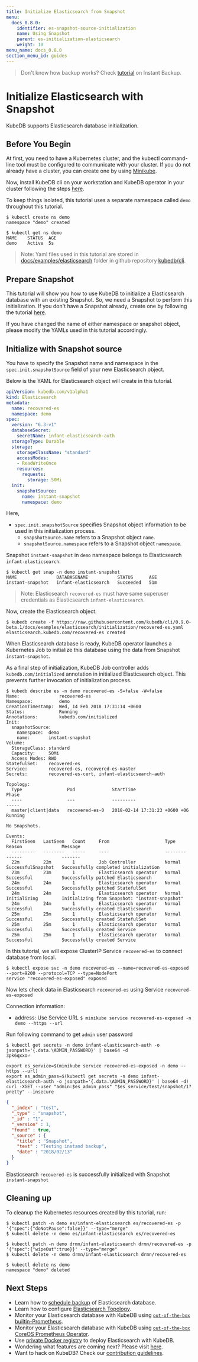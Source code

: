 ```yaml
---
title: Initialize Elasticsearch from Snapshot
menu:
  docs_0.8.0:
    identifier: es-snapshot-source-initialization
    name: Using Snapshot
    parent: es-initialization-elasticsearch
    weight: 10
menu_name: docs_0.8.0
section_menu_id: guides
---
```


> Don't know how backup works?  Check [tutorial](/docs/guides/elasticsearch/snapshot/instant_backup.md) on Instant Backup.

# Initialize Elasticsearch with Snapshot

KubeDB supports Elasticsearch database initialization.

## Before You Begin

At first, you need to have a Kubernetes cluster, and the kubectl command-line tool must be configured to communicate with your cluster. If you do not already have a cluster, you can create one by using [Minikube](https://github.com/kubernetes/minikube).

Now, install KubeDB cli on your workstation and KubeDB operator in your cluster following the steps [here](/docs/setup/install.md).

To keep things isolated, this tutorial uses a separate namespace called `demo` throughout this tutorial.

```console
$ kubectl create ns demo
namespace "demo" created

$ kubectl get ns demo
NAME    STATUS  AGE
demo    Active  5s
```

> Note: Yaml files used in this tutorial are stored in [docs/examples/elasticsearch](https://github.com/kubedb/cli/tree/master/docs/examples/elasticsearch) folder in github repository [kubedb/cli](https://github.com/kubedb/cli).

## Prepare Snapshot

This tutorial will show you how to use KubeDB to initialize a Elasticsearch database with an existing Snapshot. So, we need a Snapshot to perform this initialization. If you don't have a Snapshot already, create one by following the tutorial [here](/docs/guides/elasticsearch/snapshot/instant_backup.md).

If you have changed the name of either namespace or snapshot object, please modify the YAMLs used in this tutorial accordingly.

## Initialize with Snapshot source

You have to specify the Snapshot name and namespace in the `spec.init.snapshotSource` field of your new Elasticsearch object.

Below is the YAML for Elasticsearch object will create in this tutorial.

```yaml
apiVersion: kubedb.com/v1alpha1
kind: Elasticsearch
metadata:
  name: recovered-es
  namespace: demo
spec:
  version: "6.3-v1"
  databaseSecret:
    secretName: infant-elasticsearch-auth
  storageType: Durable
  storage:
    storageClassName: "standard"
    accessModes:
    - ReadWriteOnce
    resources:
      requests:
        storage: 50Mi
  init:
    snapshotSource:
      name: instant-snapshot
      namespace: demo
```

Here,

- `spec.init.snapshotSource` specifies Snapshot object information to be used in this initialization process.
  - `snapshotSource.name` refers to a Snapshot object `name`.
  - `snapshotSource.namespace` refers to a Snapshot object `namespace`.

Snapshot `instant-snapshot` in `demo` namespace belongs to Elasticsearch `infant-elasticsearch`:

```console
$ kubectl get snap -n demo instant-snapshot
NAME               DATABASENAME           STATUS      AGE
instant-snapshot   infant-elasticsearch   Succeeded   51m
```

> Note: Elasticsearch `recovered-es` must have same superuser credentials as Elasticsearch `infant-elasticsearch`.

[//]: # (Describe authentication part. This should match with existing one)

Now, create the Elasticsearch object.

```console
$ kubedb create -f https://raw.githubusercontent.com/kubedb/cli/0.9.0-beta.1/docs/examples/elasticsearch/initialization/recovered-es.yaml
elasticsearch.kubedb.com/recovered-es created
```

When Elasticsearch database is ready, KubeDB operator launches a Kubernetes Job to initialize this database using the data from Snapshot `instant-snapshot`.

As a final step of initialization, KubeDB Job controller adds `kubedb.com/initialized` annotation in initialized Elasticsearch object. This prevents further invocation of initialization process.

```console
$ kubedb describe es -n demo recovered-es -S=false -W=false
Name:			    recovered-es
Namespace:		    demo
CreationTimestamp:  Wed, 14 Feb 2018 17:31:14 +0600
Status:			    Running
Annotations:		kubedb.com/initialized
Init:
  snapshotSource:
    namespace:	demo
    name:	    instant-snapshot
Volume:
  StorageClass:	standard
  Capacity:	    50Mi
  Access Modes:	RWO
StatefulSet:	recovered-es
Service:	    recovered-es, recovered-es-master
Secrets:	    recovered-es-cert, infant-elasticsearch-auth

Topology:
  Type                 Pod              StartTime                       Phase
  ----                 ---              ---------                       -----
  master|client|data   recovered-es-0   2018-02-14 17:31:23 +0600 +06   Running

No Snapshots.

Events:
  FirstSeen   LastSeen   Count     From                     Type       Reason               Message
  ---------   --------   -----     ----                     --------   ------               -------
  22m         22m        1         Job Controller           Normal     SuccessfulSnapshot   Successfully completed initialization
  23m         23m        1         Elasticsearch operator   Normal     Successful           Successfully patched Elasticsearch
  24m         24m        1         Elasticsearch operator   Normal     Successful           Successfully patched StatefulSet
  24m         24m        1         Elasticsearch operator   Normal     Initializing         Initializing from Snapshot: "instant-snapshot"
  24m         24m        1         Elasticsearch operator   Normal     Successful           Successfully created Elasticsearch
  25m         25m        1         Elasticsearch operator   Normal     Successful           Successfully created StatefulSet
  25m         25m        1         Elasticsearch operator   Normal     Successful           Successfully created Service
  25m         25m        1         Elasticsearch operator   Normal     Successful           Successfully created Service
```

In this tutorial, we will expose ClusterIP Service `recovered-es` to connect database from local.

```console
$ kubectl expose svc -n demo recovered-es --name=recovered-es-exposed --port=9200 --protocol=TCP --type=NodePort
service "recovered-es-exposed" exposed
```

Now lets check data in Elasticsearch `recovered-es` using Service `recovered-es-exposed`

Connection information:

- address: Use Service URL `$ minikube service recovered-es-exposed -n demo --https --url`

Run following command to get `admin` user password

```console
$ kubectl get secrets -n demo infant-elasticsearch-auth -o jsonpath='{.data.\ADMIN_PASSWORD}' | base64 -d
3pk6qxxo⏎
```

```console
export es_service=$(minikube service recovered-es-exposed -n demo --https --url)
export es_admin_pass=$(kubectl get secrets -n demo infant-elasticsearch-auth -o jsonpath='{.data.\ADMIN_PASSWORD}' | base64 -d)
curl -XGET --user "admin:$es_admin_pass" "$es_service/test/snapshot/1?pretty" --insecure
```

```json
{
  "_index" : "test",
  "_type" : "snapshot",
  "_id" : "1",
  "_version" : 1,
  "found" : true,
  "_source" : {
    "title" : "Snapshot",
    "text" : "Testing instand backup",
    "date" : "2018/02/13"
  }
}
```

Elasticsearch `recovered-es` is successfully initialized with Snapshot `instant-snapshot`

## Cleaning up

To cleanup the Kubernetes resources created by this tutorial, run:

```console
$ kubectl patch -n demo es/infant-elasticsearch es/recovered-es -p '{"spec":{"doNotPause":false}}' --type="merge"
$ kubectl delete -n demo es/infant-elasticsearch es/recovered-es

$ kubectl patch -n demo drmn/infant-elasticsearch drmn/recovered-es -p '{"spec":{"wipeOut":true}}' --type="merge"
$ kubectl delete -n demo drmn/infant-elasticsearch drmn/recovered-es

$ kubectl delete ns demo
namespace "demo" deleted
```

## Next Steps

- Learn how to [schedule backup](/docs/guides/elasticsearch/snapshot/scheduled_backup.md)  of Elasticsearch database.
- Learn how to configure [Elasticsearch Topology](/docs/guides/elasticsearch/clustering/topology.md).
- Monitor your Elasticsearch database with KubeDB using [`out-of-the-box` builtin-Prometheus](/docs/guides/elasticsearch/monitoring/using-builtin-prometheus.md).
- Monitor your Elasticsearch database with KubeDB using [`out-of-the-box` CoreOS Prometheus Operator](/docs/guides/elasticsearch/monitoring/using-coreos-prometheus-operator.md).
- Use [private Docker registry](/docs/guides/elasticsearch/private-registry/using-private-registry.md) to deploy Elasticsearch with KubeDB.
- Wondering what features are coming next? Please visit [here](/docs/roadmap.md).
- Want to hack on KubeDB? Check our [contribution guidelines](/docs/CONTRIBUTING.md).
